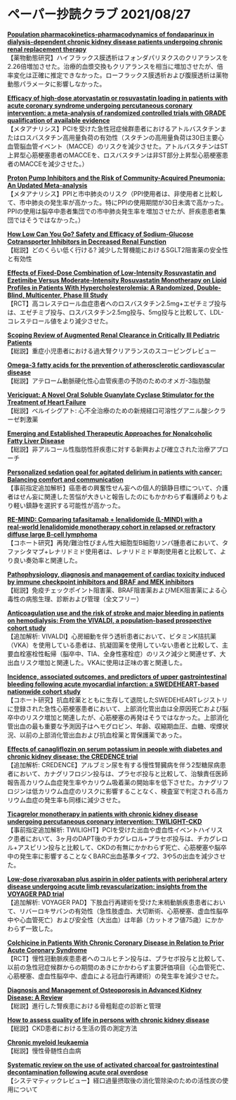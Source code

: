 # ペーパー抄読クラブ 2021/08/27

[**Population pharmacokinetics-pharmacodynamics of fondaparinux in dialysis-dependent chronic kidney disease patients undergoing chronic renal replacement therapy**](https://pubmed.ncbi.nlm.nih.gov/34414464/)  
【薬物動態研究】ハイフラックス膜透析はフォンダパリヌクスのクリアランスを2.26倍増加させた。治療的血漿交換もクリアランスを相当に増加させたが、倍率変化は正確に推定できなかった。ローフラックス膜透析および腹膜透析は薬物動態パラメータに影響しなかった。

[**Efficacy of high-dose atorvastatin or rosuvastatin loading in patients with acute coronary syndrome undergoing percutaneous coronary intervention: a meta-analysis of randomized controlled trials with GRADE qualification of available evidence**](https://pubmed.ncbi.nlm.nih.gov/34423376/)  
【メタアナリシス】PCIを受けた急性冠症候群患者におけるアトルバスタチンまたはロスバスタチン高用量負荷の有効性（スタチンの高用量負荷は30日主要心血管脳血管イベント（MACCE）のリスクを減少させた。アトルバスタチンはST上昇型心筋梗塞患者のMACCEを、ロスバスタチンは非ST部分上昇型心筋梗塞患者のMACCEを減少させた。）

[**Proton Pump Inhibitors and the Risk of Community-Acquired Pneumonia: An Updated Meta-analysis**](https://pubmed.ncbi.nlm.nih.gov/34425689/)  
【メタアナリシス】PPIと市中肺炎のリスク（PPI使用者は、非使用者と比較して、市中肺炎の発生率が高かった。特にPPIの使用期間が30日未満で高かった。PPIの使用は脳卒中患者集団での市中肺炎発生率を増加させたが、肝疾患患者集団ではそうではなかった。）

[**How Low Can You Go? Safety and Efficacy of Sodium-Glucose Cotransporter Inhibitors in Decreased Renal Function**](https://pubmed.ncbi.nlm.nih.gov/34425694/)  
【総説】どのくらい低く行ける? 減少した腎機能におけるSGLT2阻害薬の安全性と有効性

[**Effects of Fixed-Dose Combination of Low-Intensity Rosuvastatin and Ezetimibe Versus Moderate-Intensity Rosuvastatin Monotherapy on Lipid Profiles in Patients With Hypercholesterolemia: A Randomized, Double-Blind, Multicenter, Phase III Study**](https://pubmed.ncbi.nlm.nih.gov/34429197/)  
【RCT】高コレステロール血症患者へのロスバスタチン2.5mg+エゼチミブ投与は、エゼチミブ投与、ロスバスタチン2.5mg投与、5mg投与と比較して、LDL-コレステロール値をより減少させた。

[**Scoping Review of Augmented Renal Clearance in Critically Ill Pediatric Patients**](https://pubmed.ncbi.nlm.nih.gov/34431121/)  
【総説】重症小児患者における過大腎クリアランスのスコーピングレビュー

[**Omega-3 fatty acids for the prevention of atherosclerotic cardiovascular disease**](https://pubmed.ncbi.nlm.nih.gov/34431129/)  
【総説】アテローム動脈硬化性心血管疾患の予防のためのオメガ-3脂肪酸

[**Vericiguat: A Novel Oral Soluble Guanylate Cyclase Stimulator for the Treatment of Heart Failure**](https://pubmed.ncbi.nlm.nih.gov/34431706/)  
【総説】ベルイシグアト: 心不全治療のための新規経口可溶性グアニル酸シクラーゼ刺激薬

[**Emerging and Established Therapeutic Approaches for Nonalcoholic Fatty Liver Disease**](https://pubmed.ncbi.nlm.nih.gov/34446271/)  
【総説】非アルコール性脂肪性肝疾患に対する新興および確立された治療アプローチ

[**Personalized sedation goal for agitated delirium in patients with cancer: Balancing comfort and communication**](https://pubmed.ncbi.nlm.nih.gov/34432293/)  
【事前指定追加解析】癌患者の興奮性せん妄への個人的鎮静目標について、介護者はせん妄に関連した苦悩が大きいと報告したのにもかかわらず看護師よりもより軽い鎮静を選択する可能性が高かった。

[**RE-MIND: Comparing tafasitamab + lenalidomide (L-MIND) with a real‑world lenalidomide monotherapy cohort in relapsed or refractory diffuse large B-cell lymphoma**](https://pubmed.ncbi.nlm.nih.gov/34433649/)  
【コホート研究】再発/難治性びまん性大細胞型B細胞リンパ腫患者において、タファシタマブ+レナリドミド使用者は、レナリドミド単剤使用者と比較して、より良い奏効率と関連した。

[**Pathophysiology, diagnosis and management of cardiac toxicity induced by immune checkpoint inhibitors and BRAF and MEK inhibitors**](https://pubmed.ncbi.nlm.nih.gov/34438238/)  
【総説】免疫チェックポイント阻害薬、BRAF阻害薬およびMEK阻害薬による心毒性の病態生理、診断および管理（全文フリー）

[**Anticoagulation use and the risk of stroke and major bleeding in patients on hemodialysis: From the VIVALDI, a population-based prospective cohort study**](https://pubmed.ncbi.nlm.nih.gov/34418291/)  
【追加解析: VIVALDI】心房細動を伴う透析患者において、ビタミンK拮抗薬（VKA）を使用している患者は、抗凝固薬を使用していない患者と比較して、主要血栓塞栓性転帰（脳卒中、TIA、全身性塞栓症）のリスク減少と関連せず、大出血リスク増加と関連した。VKAに使用は正味の害と関連した。

[**Incidence, associated outcomes, and predictors of upper gastrointestinal bleeding following acute myocardial infarction: a SWEDEHEART-based nationwide cohort study**](https://pubmed.ncbi.nlm.nih.gov/34423350/)  
【コホート研究】抗血栓薬とともに生存して退院したSWEDEHEARTレジストリに登録された急性心筋梗塞患者において、上部消化管出血は全原因死亡および脳卒中のリスク増加と関連したが、心筋梗塞の再発はそうではなかった。上部消化管出血の最も重要な予測因子はヘモグロビン、年齢、収縮期血圧、血糖、喫煙状況、以前の上部消化管出血および抗血栓薬と胃保護薬であった。

[**Effects of canagliflozin on serum potassium in people with diabetes and chronic kidney disease: the CREDENCE trial**](https://pubmed.ncbi.nlm.nih.gov/34423370/)  
【追加解析: CREDENCE】アルブミン尿を有する慢性腎臓病を伴う2型糖尿病患者において、カナグリフロジン投与は、プラセボ投与と比較して、治験責任医師報告高カリウム血症発生率やカリウム吸着薬の開始率を低下させた。カナグリフロジンは低カリウム血症のリスクに影響することなく、検査室で判定される高カリウム血症の発生率も同様に減少させた。

[**Ticagrelor monotherapy in patients with chronic kidney disease undergoing percutaneous coronary intervention: TWILIGHT-CKD**](https://pubmed.ncbi.nlm.nih.gov/34423374/)  
【事前指定追加解析: TWILIGHT】PCIを受けた出血や虚血性イベントハイリスク患者において、3ヶ月のDAPT後のチカグレロル+プラセボ投与は、チカグレロル+アスピリン投与と比較して、CKDの有無にかかわらず死亡、心筋梗塞や脳卒中の発生率に影響することなくBARC出血基準タイプ2、3や5の出血を減少させた。

[**Low-dose rivaroxaban plus aspirin in older patients with peripheral artery disease undergoing acute limb revascularization: insights from the VOYAGER PAD trial**](https://pubmed.ncbi.nlm.nih.gov/34430972/)  
【追加解析: VOYAGER PAD】下肢血行再建術を受けた末梢動脈疾患患者において、リバーロキサバンの有効性（急性肢虚血、大切断術、心筋梗塞、虚血性脳卒中や心血管死亡）および安全性（大出血）は年齢（カットオフ値75歳）にかかわらず一致した。

[**Colchicine in Patients With Chronic Coronary Disease in Relation to Prior Acute Coronary Syndrome**](https://pubmed.ncbi.nlm.nih.gov/34446156/)  
【RCT】慢性冠動脈疾患患者へのコルヒチン投与は、プラセボ投与と比較して、以前の急性冠症候群からの期間のあきにかかわらず主要評価項目（心血管死亡、心筋梗塞、虚血性脳卒中、虚血による冠血行再建術）の発生率を減少させた。

[**Diagnosis and Management of Osteoporosis in Advanced Kidney Disease: A Review**](https://pubmed.ncbi.nlm.nih.gov/34419519/)  
【総説】進行した腎疾患における骨粗鬆症の診断と管理

[**How to assess quality of life in persons with chronic kidney disease**](https://pubmed.ncbi.nlm.nih.gov/34433189/)  
【総説】CKD患者における生活の質の測定方法

[**Chronic myeloid leukaemia**](https://pubmed.ncbi.nlm.nih.gov/34425075/)  
【総説】慢性骨髄性白血病

[**Systematic review on the use of activated charcoal for gastrointestinal decontamination following acute oral overdose**](https://pubmed.ncbi.nlm.nih.gov/34424785/)  
【システマティックレビュー】経口過量摂取後の消化管除染のための活性炭の使用について